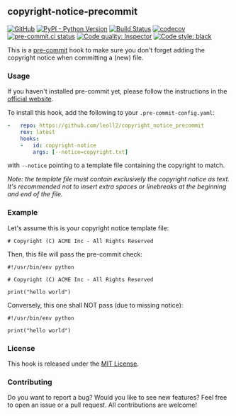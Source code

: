 ## copyright-notice-precommit

[![GitHub](https://img.shields.io/github/license/leoll2/copyright_notice_precommit)](https://opensource.org/licenses/MIT)
[![PyPI - Python Version](https://img.shields.io/badge/python-3.6+-blue.svg)](https://www.python.org/)
[![Build Status](https://travis-ci.com/leoll2/copyright_notice_precommit.svg?branch=main)](https://travis-ci.com/leoll2/copyright_notice_precommit)
[![codecov](https://codecov.io/gh/leoll2/copyright_notice_precommit/branch/main/graph/badge.svg?token=6F45J0MPOD)](https://codecov.io/gh/leoll2/copyright_notice_precommit)
[![pre-commit.ci status](https://results.pre-commit.ci/badge/github/leoll2/copyright_notice_precommit/main.svg)](https://results.pre-commit.ci/latest/github/leoll2/copyright_notice_precommit/main)
[![Code quality: Inspector](https://www.code-inspector.com/project/28978/status/svg)](https://www.code-inspector.com)
[![Code style: black](https://img.shields.io/badge/code%20style-black-000000.svg)](https://github.com/psf/black)

This is a [pre-commit](https://pre-commit.com/) hook to make sure you don't forget adding the copyright notice when committing a (new) file.

### Usage

If you haven't installed pre-commit yet, please follow the instructions in the [official website](https://pre-commit.com/#install).

To install this hook, add the following to your `.pre-commit-config.yaml`:
```yaml
-   repo: https://github.com/leoll2/copyright_notice_precommit
    rev: latest
    hooks:
    -   id: copyright-notice
        args: [--notice=copyright.txt]
```
with `--notice` pointing to a template file containing the copyright to match.

*Note: the template file must contain exclusively the copyright notice as text.
It's recommended not to insert extra spaces or linebreaks at the beginning and end of the file.*

### Example

Let's assume this is your copyright notice template file:
```
# Copyright (C) ACME Inc - All Rights Reserved
```
Then, this file will pass the pre-commit check:
```
#!/usr/bin/env python

# Copyright (C) ACME Inc - All Rights Reserved

print("hello world")
```
Conversely, this one shall NOT pass (due to missing notice):
```
#!/usr/bin/env python

print("hello world")
```

### License

This hook is released under the [MIT License](LICENSE).

### Contributing

Do you want to report a bug? Would you like to see new features?
Feel free to open an issue or a pull request. All contributions are welcome!
